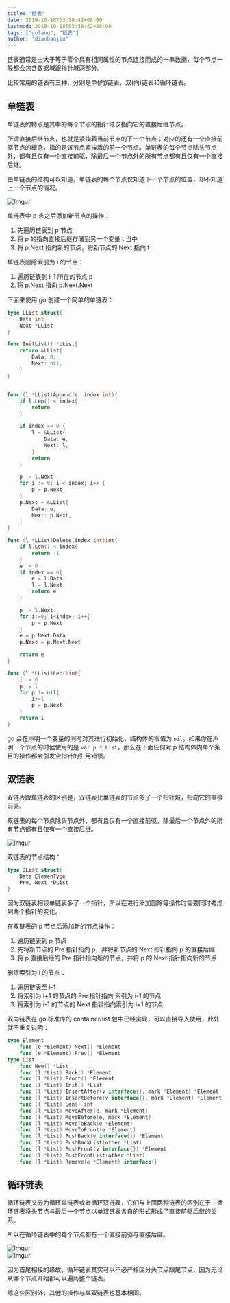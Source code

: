 ```yaml
---
title: "链表"
date: 2019-10-18T03:38:42+08:00
lastmod: 2019-10-18T03:38:42+08:00
tags: ["golang", "链表"]
author: "dianbanjiu"
---
```


链表通常是由大于等于零个具有相同属性的节点连接而成的一串数据，每个节点一般都会包含数据域跟指针域两部分。  

比较常用的链表有三种，分别是单(向)链表，双(向)链表和循环链表。  

## 单链表

单链表的特点是其中的每个节点的指针域仅指向它的直接后继节点。  

所谓直接后继节点，也就是紧挨着当前节点的下一个节点；对应的还有一个直接前驱节点的概念，指的是该节点紧挨着的前一个节点。单链表的每个节点除头节点外，都有且仅有一个直接前驱，除最后一个节点外的所有节点都有且仅有一个直接后继。  

由单链表的结构可以知道，单链表的每个节点仅知道下一个节点的位置，却不知道上一个节点的情况。  

![Imgur](https://i.imgur.com/dymCnVC.png)

单链表中 p 点之后添加新节点的操作：  
1. 先遍历链表到 p 节点  
2. 将 p 的指向直接后继存储到另一个变量 t 当中  
3. 将 p.Next 指向新的节点，将新节点的 Next 指向 t  

单链表删除索引为 i 的节点：  
1. 遍历链表到 i-1 所在的节点 p  
2. 将 p.Next 指向 p.Next.Next  


下面来使用 go 创建一个简单的单链表：  

```go
type LList struct{
	Data int
	Next *LList
}

func InitList() *LList{
	return &LList{
		Data: 0,
		Next: nil,
	}
}


func (l *LList)Append(e, index int){
	if l.Len() < index{
		return
	}

	if index == 0 {
		l = &LList{
			Data: e,
			Next: l,
		}
		return
	}

	p := l.Next
	for i := 0; i < index; i++ {
		p = p.Next
	}
	p.Next = &LList{
		Data: e,
		Next: p.Next,
	}
}

func (l *LList)Delete(index int)int{
	if l.Len() < index{
		return -1
	}
	e := 0
	if index == 0{
		e = l.Data
		l = l.Next
		return e
	}

	p := l.Next
	for i:=0; i<index; i++{
		p = p.Next
	}
	e = p.Next.Data
	p.Next = p.Next.Next

	return e
}

func (l *LList)Len()int{
	i := 0
	p := l
	for p != nil{
		i+=1
		p = p.Next
	}
	return i
}
```

go 会在声明一个变量的同时对其进行初始化，结构体的零值为 `nil`。如果你在声明一个节点的时候使用的是 `var p *LList`，那么在下面任何对 p 结构体内单个条目的操作都会引发空指针的引用错误。  

## 双链表

双链表跟单链表的区别是，双链表比单链表的节点多了一个指针域，指向它的直接前驱。  

双链表的每个节点除头节点外，都有且仅有一个直接前驱，除最后一个节点外的所有节点都有且仅有一个直接后继。  

![Imgur](https://i.imgur.com/AaYzcRX.png)

双链表的节点结构：  
```go
type DList struct{
    Data ElemenType
    Pre, Next *DList
}
```

因为双链表相较单链表多了一个指针，所以在进行添加删除等操作时需要同时考虑到两个指针的变化。  

在双链表的 p 节点后添加新的节点操作：  
1. 遍历链表到 p 节点  
2. 先将新节点的 Pre 指针指向 p，并将新节点的 Next 指针指向 p 的直接后继  
3. 将 p 直接后继的 Pre 指针指向新的节点，并将 p 的 Next 指针指向新的节点  

删除索引为 i 的节点：  
1. 遍历链表至 i-1  
2. 将索引为 i+1 的节点的 Pre 指针指向 索引为 i-1 的节点  
3. 将索引为 i-1 的节点的 Next 指针指向索引为 i+1 的节点   

双向链表在 go 标准库的 container/list 包中已经实现，可以直接导入使用，此处就不重复说明：  
```go
type Element
    func (e *Element) Next() *Element
    func (e *Element) Prev() *Element
type List
    func New() *List
    func (l *List) Back() *Element
    func (l *List) Front() *Element
    func (l *List) Init() *List
    func (l *List) InsertAfter(v interface{}, mark *Element) *Element
    func (l *List) InsertBefore(v interface{}, mark *Element) *Element
    func (l *List) Len() int
    func (l *List) MoveAfter(e, mark *Element)
    func (l *List) MoveBefore(e, mark *Element)
    func (l *List) MoveToBack(e *Element)
    func (l *List) MoveToFront(e *Element)
    func (l *List) PushBack(v interface{}) *Element
    func (l *List) PushBackList(other *List)
    func (l *List) PushFront(v interface{}) *Element
    func (l *List) PushFrontList(other *List)
    func (l *List) Remove(e *Element) interface{}

```

## 循环链表

循环链表又分为循环单链表或者循环双链表，它们与上面两种链表的区别在于：循环链表将头节点与最后一个节点以单双链表各自的形式形成了直接前驱后继的关系。  

所以在循环链表中的每个节点都有一个直接前驱与直接后继。  

![Imgur](https://i.imgur.com/vMXrmei.png)   
![Imgur](https://i.imgur.com/yErfKGJ.png)

因为首尾相接的缘故，循环链表其实可以不必严格区分头节点跟尾节点，因为无论从哪个节点开始都可以遍历整个链表。  

除这些区别外，其他的操作与单双链表也基本相同。  